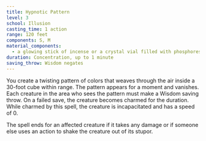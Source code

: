 ```yaml
---
title: Hypnotic Pattern
level: 3
school: Illusion
casting_time: 1 action
range: 120 feet
components: S, M
material_components:
  - a glowing stick of incense or a crystal vial filled with phosphorescent material
duration: Concentration, up to 1 minute
saving_throw: Wisdom negates
---
```


You create a twisting pattern of colors that weaves through the air inside a 30-foot cube within range. The pattern appears for a moment and vanishes. Each creature in the area who sees the pattern must make a Wisdom saving throw. On a failed save, the creature becomes charmed for the duration. While charmed by this spell, the creature is incapacitated and has a speed of 0.

The spell ends for an affected creature if it takes any damage or if someone else uses an action to shake the creature out of its stupor.
